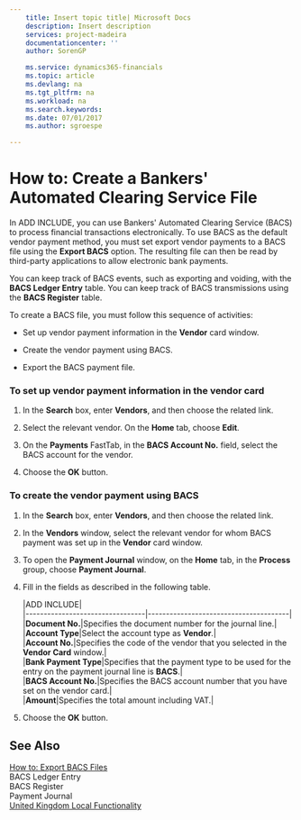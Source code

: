 ```yaml
---
    title: Insert topic title| Microsoft Docs
    description: Insert description
    services: project-madeira
    documentationcenter: ''
    author: SorenGP

    ms.service: dynamics365-financials
    ms.topic: article
    ms.devlang: na
    ms.tgt_pltfrm: na
    ms.workload: na
    ms.search.keywords:
    ms.date: 07/01/2017
    ms.author: sgroespe

---
```

# How to: Create a Bankers&#39; Automated Clearing Service File
In ADD INCLUDE<!--[!INCLUDE[navnow](../../includes/navnow_md.md)]-->, you can use Bankers' Automated Clearing Service \(BACS\) to process financial transactions electronically. To use BACS as the default vendor payment method, you must set export vendor payments to a BACS file using the **Export BACS** option. The resulting file can then be read by third-party applications to allow electronic bank payments.  
  
 You can keep track of BACS events, such as exporting and voiding, with the **BACS Ledger Entry** table. You can keep track of BACS transmissions using the **BACS Register** table.  
  
 To create a BACS file, you must follow this sequence of activities:  
  
-   Set up vendor payment information in the **Vendor**  card window.  
  
-   Create the vendor payment using BACS.  
  
-   Export the BACS payment file.  
  
### To set up vendor payment information in the vendor card  
  
1.  In the **Search** box, enter **Vendors**, and then choose the related link.  
  
2.  Select the relevant vendor. On the **Home** tab, choose **Edit**.  
  
3.  On the **Payments** FastTab, in the **BACS Account No.** field, select the BACS account for the vendor.  
  
4.  Choose the **OK** button.  
  
### To create the vendor payment using BACS  
  
1.  In the **Search** box, enter **Vendors**, and then choose the related link.  
  
2.  In the **Vendors** window, select the relevant vendor for whom BACS payment was set up in the **Vendor** card window.  
  
3.  To open the **Payment Journal** window, on the **Home** tab, in the **Process** group, choose **Payment Journal**.  
  
4.  Fill in the fields as described in the following table.  
  
    |ADD INCLUDE<!--[!INCLUDE[bp_tablefield](../../includes/bp_tabledescription_md.md)]-->|  
    |---------------------------------|---------------------------------------|  
    |**Document No.**|Specifies the document number for the journal line.|  
    |**Account Type**|Select the account type as **Vendor**.|  
    |**Account No.**|Specifies the code of the vendor that you selected in the **Vendor Card** window.|  
    |**Bank Payment Type**|Specifies that the payment type to be used for the entry on the payment journal line is **BACS**.|  
    |**BACS Account No.**|Specifies the BACS account number that you have set on the vendor card.|  
    |**Amount**|Specifies the total amount including VAT.|  
  
5.  Choose the **OK** button.  
  
## See Also  
 [How to: Export BACS Files](../how-to-export-bacs-files.md)   
 BACS Ledger Entry   
 BACS Register   
 Payment Journal   
 [United Kingdom Local Functionality](../united-kingdom-local-functionality.md)